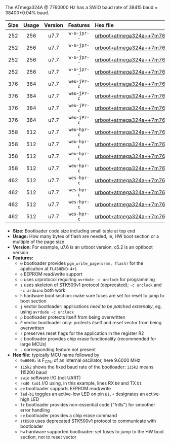 The ATmega324A @ 7760000 Hz has a SWIO baud rate of 38415 baud = 38400+0.04% baud.

|Size|Usage|Version|Features|Hex file|
|:-:|:-:|:-:|:-:|:--|
|252|256|u7.7|`w-u-jpr--`|[urboot+atmega324a++7m7600i+++38k4_swio_rxd0_txd1_led+b0.hex](https://raw.githubusercontent.com/stefanrueger/urboot.hex/main/cores/mightycore/atmega324a/internal_oscillator/fint++7m7600_Hz/br+++38k4_bps/urboot+atmega324a++7m7600i+++38k4_swio_rxd0_txd1_led+b0.hex)|
|252|256|u7.7|`w-u-jpr--`|[urboot+atmega324a++7m7600i+++38k4_swio_rxd0_txd1_led+b7.hex](https://raw.githubusercontent.com/stefanrueger/urboot.hex/main/cores/mightycore/atmega324a/internal_oscillator/fint++7m7600_Hz/br+++38k4_bps/urboot+atmega324a++7m7600i+++38k4_swio_rxd0_txd1_led+b7.hex)|
|252|256|u7.7|`w-u-jpr--`|[urboot+atmega324a++7m7600i+++38k4_swio_rxd2_txd3_led+b0.hex](https://raw.githubusercontent.com/stefanrueger/urboot.hex/main/cores/mightycore/atmega324a/internal_oscillator/fint++7m7600_Hz/br+++38k4_bps/urboot+atmega324a++7m7600i+++38k4_swio_rxd2_txd3_led+b0.hex)|
|252|256|u7.7|`w-u-jpr--`|[urboot+atmega324a++7m7600i+++38k4_swio_rxd2_txd3_led+b7.hex](https://raw.githubusercontent.com/stefanrueger/urboot.hex/main/cores/mightycore/atmega324a/internal_oscillator/fint++7m7600_Hz/br+++38k4_bps/urboot+atmega324a++7m7600i+++38k4_swio_rxd2_txd3_led+b7.hex)|
|376|384|u7.7|`weu-jPr-c`|[urboot+atmega324a++7m7600i+++38k4_swio_rxd0_txd1_ee_led+b0_fr_ce.hex](https://raw.githubusercontent.com/stefanrueger/urboot.hex/main/cores/mightycore/atmega324a/internal_oscillator/fint++7m7600_Hz/br+++38k4_bps/urboot+atmega324a++7m7600i+++38k4_swio_rxd0_txd1_ee_led+b0_fr_ce.hex)|
|376|384|u7.7|`weu-jPr-c`|[urboot+atmega324a++7m7600i+++38k4_swio_rxd0_txd1_ee_led+b7_fr_ce.hex](https://raw.githubusercontent.com/stefanrueger/urboot.hex/main/cores/mightycore/atmega324a/internal_oscillator/fint++7m7600_Hz/br+++38k4_bps/urboot+atmega324a++7m7600i+++38k4_swio_rxd0_txd1_ee_led+b7_fr_ce.hex)|
|376|384|u7.7|`weu-jPr-c`|[urboot+atmega324a++7m7600i+++38k4_swio_rxd2_txd3_ee_led+b0_fr_ce.hex](https://raw.githubusercontent.com/stefanrueger/urboot.hex/main/cores/mightycore/atmega324a/internal_oscillator/fint++7m7600_Hz/br+++38k4_bps/urboot+atmega324a++7m7600i+++38k4_swio_rxd2_txd3_ee_led+b0_fr_ce.hex)|
|376|384|u7.7|`weu-jPr-c`|[urboot+atmega324a++7m7600i+++38k4_swio_rxd2_txd3_ee_led+b7_fr_ce.hex](https://raw.githubusercontent.com/stefanrueger/urboot.hex/main/cores/mightycore/atmega324a/internal_oscillator/fint++7m7600_Hz/br+++38k4_bps/urboot+atmega324a++7m7600i+++38k4_swio_rxd2_txd3_ee_led+b7_fr_ce.hex)|
|358|512|u7.7|`weu-hpr-c`|[urboot+atmega324a++7m7600i+++38k4_swio_rxd0_txd1_ee_led+b0_fr_ce_hw.hex](https://raw.githubusercontent.com/stefanrueger/urboot.hex/main/cores/mightycore/atmega324a/internal_oscillator/fint++7m7600_Hz/br+++38k4_bps/urboot+atmega324a++7m7600i+++38k4_swio_rxd0_txd1_ee_led+b0_fr_ce_hw.hex)|
|358|512|u7.7|`weu-hpr-c`|[urboot+atmega324a++7m7600i+++38k4_swio_rxd0_txd1_ee_led+b7_fr_ce_hw.hex](https://raw.githubusercontent.com/stefanrueger/urboot.hex/main/cores/mightycore/atmega324a/internal_oscillator/fint++7m7600_Hz/br+++38k4_bps/urboot+atmega324a++7m7600i+++38k4_swio_rxd0_txd1_ee_led+b7_fr_ce_hw.hex)|
|358|512|u7.7|`weu-hpr-c`|[urboot+atmega324a++7m7600i+++38k4_swio_rxd2_txd3_ee_led+b0_fr_ce_hw.hex](https://raw.githubusercontent.com/stefanrueger/urboot.hex/main/cores/mightycore/atmega324a/internal_oscillator/fint++7m7600_Hz/br+++38k4_bps/urboot+atmega324a++7m7600i+++38k4_swio_rxd2_txd3_ee_led+b0_fr_ce_hw.hex)|
|358|512|u7.7|`weu-hpr-c`|[urboot+atmega324a++7m7600i+++38k4_swio_rxd2_txd3_ee_led+b7_fr_ce_hw.hex](https://raw.githubusercontent.com/stefanrueger/urboot.hex/main/cores/mightycore/atmega324a/internal_oscillator/fint++7m7600_Hz/br+++38k4_bps/urboot+atmega324a++7m7600i+++38k4_swio_rxd2_txd3_ee_led+b7_fr_ce_hw.hex)|
|462|512|u7.7|`wes-hpr-c`|[urboot+atmega324a++7m7600i+++38k4_swio_rxd0_txd1_ee_led+b0_fr_ce_stk500_hw.hex](https://raw.githubusercontent.com/stefanrueger/urboot.hex/main/cores/mightycore/atmega324a/internal_oscillator/fint++7m7600_Hz/br+++38k4_bps/urboot+atmega324a++7m7600i+++38k4_swio_rxd0_txd1_ee_led+b0_fr_ce_stk500_hw.hex)|
|462|512|u7.7|`wes-hpr-c`|[urboot+atmega324a++7m7600i+++38k4_swio_rxd0_txd1_ee_led+b7_fr_ce_stk500_hw.hex](https://raw.githubusercontent.com/stefanrueger/urboot.hex/main/cores/mightycore/atmega324a/internal_oscillator/fint++7m7600_Hz/br+++38k4_bps/urboot+atmega324a++7m7600i+++38k4_swio_rxd0_txd1_ee_led+b7_fr_ce_stk500_hw.hex)|
|462|512|u7.7|`wes-hpr-c`|[urboot+atmega324a++7m7600i+++38k4_swio_rxd2_txd3_ee_led+b0_fr_ce_stk500_hw.hex](https://raw.githubusercontent.com/stefanrueger/urboot.hex/main/cores/mightycore/atmega324a/internal_oscillator/fint++7m7600_Hz/br+++38k4_bps/urboot+atmega324a++7m7600i+++38k4_swio_rxd2_txd3_ee_led+b0_fr_ce_stk500_hw.hex)|
|462|512|u7.7|`wes-hpr-c`|[urboot+atmega324a++7m7600i+++38k4_swio_rxd2_txd3_ee_led+b7_fr_ce_stk500_hw.hex](https://raw.githubusercontent.com/stefanrueger/urboot.hex/main/cores/mightycore/atmega324a/internal_oscillator/fint++7m7600_Hz/br+++38k4_bps/urboot+atmega324a++7m7600i+++38k4_swio_rxd2_txd3_ee_led+b7_fr_ce_stk500_hw.hex)|

- **Size:** Bootloader code size including small table at top end
- **Usage:** How many bytes of flash are needed, ie, HW boot section or a multiple of the page size
- **Version:** For example, u7.6 is an urboot version, o5.2 is an optiboot version
- **Features:**
  + `w` bootloader provides `pgm_write_page(sram, flash)` for the application at `FLASHEND-4+1`
  + `e` EEPROM read/write support
  + `u` uses urprotocol requiring `avrdude -c urclock` for programming
  + `s` uses skeleton of STK500v1 protocol (deprecated); `-c urclock` and `-c arduino` both work
  + `h` hardware boot section: make sure fuses are set for reset to jump to boot section
  + `j` vector bootloader: applications *need to be patched externally*, eg, using `avrdude -c urclock`
  + `p` bootloader protects itself from being overwritten
  + `P` vector bootloader only: protects itself and reset vector from being overwritten
  + `r` preserves reset flags for the application in the register R2
  + `c` bootloader provides chip erase functionality (recommended for large MCUs)
  + `-` corresponding feature not present
- **Hex file:** typically MCU name followed by
  + `9m6000i` is F<sub>CPU</sub> of an internal oscillator, here 9.6000 MHz
  + `115k2` shows the fixed baud rate of the bootloader: `115k2` means 115200 baud
  + `swio` software I/O (not UART)
  + `rxd0 txd1` I/O using, in this example, lines RX `D0` and TX `D1`
  + `ee` bootloader supports EEPROM read/write
  + `led-b1` toggles an active-low LED on pin `B1`, `+` designates an active-high LED
  + `fr` bootloader provides non-essential code ("frills") for smoother error handling
  + `ce` bootloader provides a chip erase command
  + `stk500` uses deprecated STK500v1 protocol to communicate with bootloader
  + `hw` hardware supported bootloader: set fuses to jump to the HW boot section, not to reset vector
